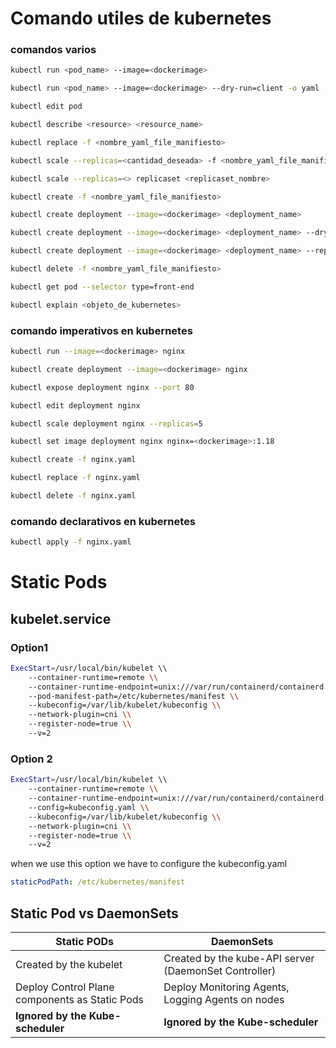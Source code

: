 # Comando utiles de kubernetes

### comandos varios
```bash 
kubectl run <pod_name> --image=<dockerimage>
```
```bash 
kubectl run <pod_name> --image=<dockerimage> --dry-run=client -o yaml
```
```bash 
kubectl edit pod 
```
```bash 
kubectl describe <resource> <resource_name>
```

```bash
kubectl replace -f <nombre_yaml_file_manifiesto>
```
```bash
kubectl scale --replicas=<cantidad_deseada> -f <nombre_yaml_file_manifiesto>
```
```bash
kubectl scale --replicas=<> replicaset <replicaset_nombre>
```

```bash
kubectl create -f <nombre_yaml_file_manifiesto>
```
```bash
kubectl create deployment --image=<dockerimage> <deployment_name>
```
```bash
kubectl create deployment --image=<dockerimage> <deployment_name> --dry-run=client -o yaml
```
```bash
kubectl create deployment --image=<dockerimage> <deployment_name> --replicas=4 --dry-run=client -o yaml
```
```bash
kubectl delete -f <nombre_yaml_file_manifiesto>
```

```bash
kubectl get pod --selector type=front-end
```
```bash
kubectl explain <objeto_de_kubernetes>
```

### comando imperativos en kubernetes
```bash
kubectl run --image=<dockerimage> nginx
```
```bash
kubectl create deployment --image=<dockerimage> nginx
```
```bash
kubectl expose deployment nginx --port 80
```
```bash
kubectl edit deployment nginx
```
```bash
kubectl scale deployment nginx --replicas=5
```
```bash
kubectl set image deployment nginx nginx=<dockerimage>:1.18
```
```bash
kubectl create -f nginx.yaml
```
```bash
kubectl replace -f nginx.yaml
```
```bash
kubectl delete -f nginx.yaml
```

### comando declarativos en kubernetes
```bash
kubectl apply -f nginx.yaml
```

# Static Pods

## kubelet.service

### Option1
```bash
ExecStart=/usr/local/bin/kubelet \\
    --container-runtime=remote \\
    --container-runtime-endpoint=unix:///var/run/containerd/containerd.sock \\
    --pod-manifest-path=/etc/kubernetes/manifest \\
    --kubeconfig=/var/lib/kubelet/kubeconfig \\
    --network-plugin=cni \\
    --register-node=true \\
    --v=2
```

### Option 2
```bash
ExecStart=/usr/local/bin/kubelet \\
    --container-runtime=remote \\
    --container-runtime-endpoint=unix:///var/run/containerd/containerd.sock \\
    --config=kubeconfig.yaml \\
    --kubeconfig=/var/lib/kubelet/kubeconfig \\
    --network-plugin=cni \\
    --register-node=true \\
    --v=2
```
when we use this option we have to configure the kubeconfig.yaml
```yaml
staticPodPath: /etc/kubernetes/manifest
```

## Static Pod vs DaemonSets
| Static PODs | DaemonSets |
|-------------|------------|
| Created by the kubelet | Created by the kube-API server (DaemonSet Controller) |
| Deploy Control Plane components as Static Pods | Deploy Monitoring Agents, Logging Agents on nodes |
| **Ignored by the Kube-scheduler** | **Ignored by the Kube-scheduler** |
